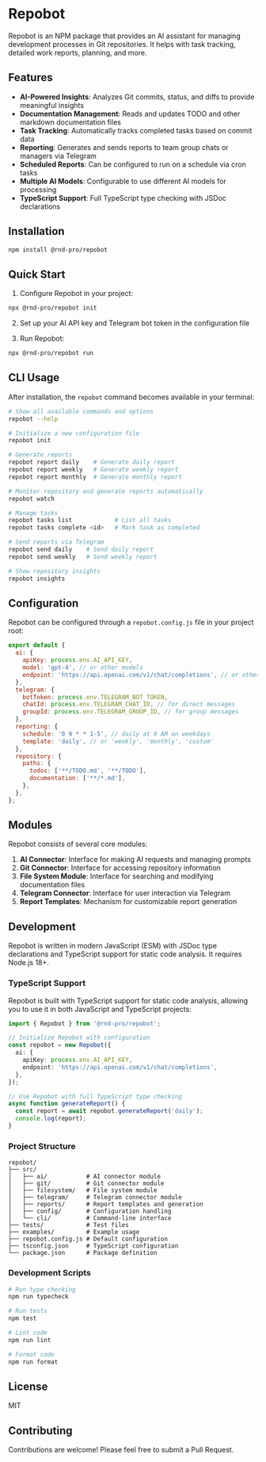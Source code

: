 # Repobot

Repobot is an NPM package that provides an AI assistant for managing development processes in Git repositories. It helps with task tracking, detailed work reports, planning, and more.

## Features

- **AI-Powered Insights**: Analyzes Git commits, status, and diffs to provide meaningful insights
- **Documentation Management**: Reads and updates TODO and other markdown documentation files
- **Task Tracking**: Automatically tracks completed tasks based on commit data
- **Reporting**: Generates and sends reports to team group chats or managers via Telegram
- **Scheduled Reports**: Can be configured to run on a schedule via cron tasks
- **Multiple AI Models**: Configurable to use different AI models for processing
- **TypeScript Support**: Full TypeScript type checking with JSDoc declarations

## Installation

```bash
npm install @rnd-pro/repobot
```

## Quick Start

1. Configure Repobot in your project:

```bash
npx @rnd-pro/repobot init
```

2. Set up your AI API key and Telegram bot token in the configuration file

3. Run Repobot:

```bash
npx @rnd-pro/repobot run
```

## CLI Usage

After installation, the `repobot` command becomes available in your terminal:

```bash
# Show all available commands and options
repobot --help

# Initialize a new configuration file
repobot init

# Generate reports
repobot report daily    # Generate daily report
repobot report weekly   # Generate weekly report
repobot report monthly  # Generate monthly report

# Monitor repository and generate reports automatically
repobot watch

# Manage tasks
repobot tasks list            # List all tasks
repobot tasks complete <id>   # Mark task as completed

# Send reports via Telegram
repobot send daily    # Send daily report
repobot send weekly   # Send weekly report

# Show repository insights
repobot insights
```

## Configuration

Repobot can be configured through a `repobot.config.js` file in your project root:

```javascript
export default {
  ai: {
    apiKey: process.env.AI_API_KEY,
    model: 'gpt-4', // or other models
    endpoint: 'https://api.openai.com/v1/chat/completions', // or other AI provider endpoints
  },
  telegram: {
    botToken: process.env.TELEGRAM_BOT_TOKEN,
    chatId: process.env.TELEGRAM_CHAT_ID, // for direct messages
    groupId: process.env.TELEGRAM_GROUP_ID, // for group messages
  },
  reporting: {
    schedule: '0 9 * * 1-5', // daily at 9 AM on weekdays
    template: 'daily', // or 'weekly', 'monthly', 'custom'
  },
  repository: {
    paths: {
      todos: ['**/TODO.md', '**/TODO'],
      documentation: ['**/*.md'],
    },
  },
};
```

## Modules

Repobot consists of several core modules:

1. **AI Connector**: Interface for making AI requests and managing prompts
2. **Git Connector**: Interface for accessing repository information
3. **File System Module**: Interface for searching and modifying documentation files
4. **Telegram Connector**: Interface for user interaction via Telegram
5. **Report Templates**: Mechanism for customizable report generation

## Development

Repobot is written in modern JavaScript (ESM) with JSDoc type declarations and TypeScript support for static code analysis. It requires Node.js 18+.

### TypeScript Support

Repobot is built with TypeScript support for static code analysis, allowing you to use it in both JavaScript and TypeScript projects:

```typescript
import { Repobot } from '@rnd-pro/repobot';

// Initialize Repobot with configuration
const repobot = new Repobot({
  ai: {
    apiKey: process.env.AI_API_KEY,
    endpoint: 'https://api.openai.com/v1/chat/completions',
  },
});

// Use Repobot with full TypeScript type checking
async function generateReport() {
  const report = await repobot.generateReport('daily');
  console.log(report);
}
```

### Project Structure

```
repobot/
├── src/
│   ├── ai/           # AI connector module
│   ├── git/          # Git connector module
│   ├── filesystem/   # File system module
│   ├── telegram/     # Telegram connector module
│   ├── reports/      # Report templates and generation
│   ├── config/       # Configuration handling
│   └── cli/          # Command-line interface
├── tests/            # Test files
├── examples/         # Example usage
├── repobot.config.js # Default configuration
├── tsconfig.json     # TypeScript configuration
└── package.json      # Package definition
```

### Development Scripts

```bash
# Run type checking
npm run typecheck

# Run tests
npm test

# Lint code
npm run lint

# Format code
npm run format
```

## License

MIT

## Contributing

Contributions are welcome! Please feel free to submit a Pull Request. 